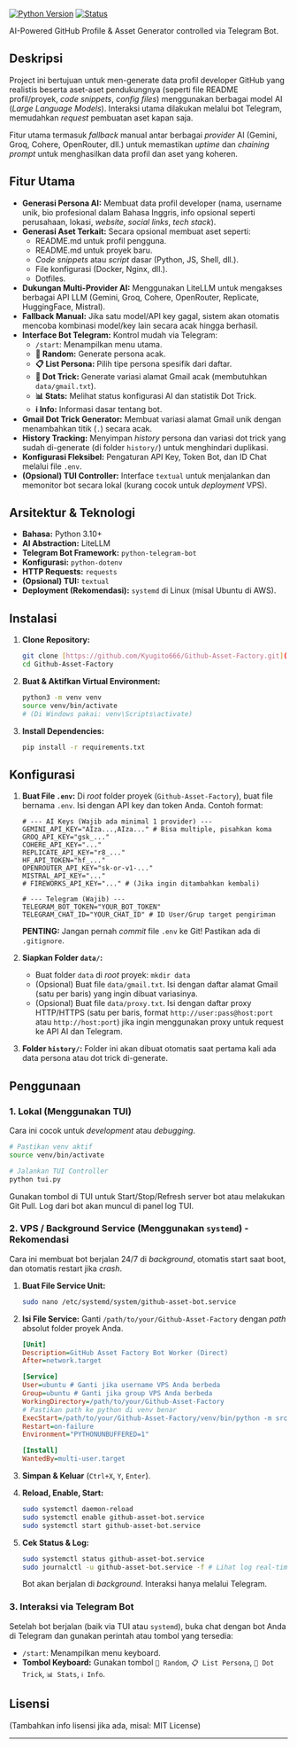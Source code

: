 [![Python Version](https://img.shields.io/badge/python-3.10%2B-blue.svg)](https://python.org)
[![Status](https://img.shields.io/badge/status-active-success.svg)]()

AI-Powered GitHub Profile & Asset Generator controlled via Telegram Bot.

## Deskripsi

Project ini bertujuan untuk men-generate data profil developer GitHub yang realistis beserta aset-aset pendukungnya (seperti file README profil/proyek, *code snippets*, *config files*) menggunakan berbagai model AI (*Large Language Models*). Interaksi utama dilakukan melalui bot Telegram, memudahkan *request* pembuatan aset kapan saja.

Fitur utama termasuk *fallback* manual antar berbagai *provider* AI (Gemini, Groq, Cohere, OpenRouter, dll.) untuk memastikan *uptime* dan *chaining prompt* untuk menghasilkan data profil dan aset yang koheren.

## Fitur Utama

* **Generasi Persona AI:** Membuat data profil developer (nama, username unik, bio profesional dalam Bahasa Inggris, info opsional seperti perusahaan, lokasi, *website*, *social links*, *tech stack*).
* **Generasi Aset Terkait:** Secara opsional membuat aset seperti:
    * README.md untuk profil pengguna.
    * README.md untuk proyek baru.
    * *Code snippets* atau *script* dasar (Python, JS, Shell, dll.).
    * File konfigurasi (Docker, Nginx, dll.).
    * Dotfiles.
* **Dukungan Multi-Provider AI:** Menggunakan LiteLLM untuk mengakses berbagai API LLM (Gemini, Groq, Cohere, OpenRouter, Replicate, HuggingFace, Mistral).
* **Fallback Manual:** Jika satu model/API key gagal, sistem akan otomatis mencoba kombinasi model/key lain secara acak hingga berhasil.
* **Interface Bot Telegram:** Kontrol mudah via Telegram:
    * `/start`: Menampilkan menu utama.
    * **🎲 Random:** Generate persona acak.
    * **📋 List Persona:** Pilih tipe persona spesifik dari daftar.
    * **📧 Dot Trick:** Generate variasi alamat Gmail acak (membutuhkan `data/gmail.txt`).
    * **📊 Stats:** Melihat status konfigurasi AI dan statistik Dot Trick.
    * **ℹ️ Info:** Informasi dasar tentang bot.
* **Gmail Dot Trick Generator:** Membuat variasi alamat Gmail unik dengan menambahkan titik (`.`) secara acak.
* **History Tracking:** Menyimpan *history* persona dan variasi dot trick yang sudah di-generate (di folder `history/`) untuk menghindari duplikasi.
* **Konfigurasi Fleksibel:** Pengaturan API Key, Token Bot, dan ID Chat melalui file `.env`.
* **(Opsional) TUI Controller:** Interface `textual` untuk menjalankan dan memonitor bot secara lokal (kurang cocok untuk *deployment* VPS).

## Arsitektur & Teknologi

* **Bahasa:** Python 3.10+
* **AI Abstraction:** LiteLLM
* **Telegram Bot Framework:** `python-telegram-bot`
* **Konfigurasi:** `python-dotenv`
* **HTTP Requests:** `requests`
* **(Opsional) TUI:** `textual`
* **Deployment (Rekomendasi):** `systemd` di Linux (misal Ubuntu di AWS).

## Instalasi

1.  **Clone Repository:**
    ```bash
    git clone [https://github.com/Kyugito666/Github-Asset-Factory.git](https://github.com/Kyugito666/Github-Asset-Factory.git)
    cd Github-Asset-Factory
    ```

2.  **Buat & Aktifkan Virtual Environment:**
    ```bash
    python3 -m venv venv
    source venv/bin/activate 
    # (Di Windows pakai: venv\Scripts\activate)
    ```

3.  **Install Dependencies:**
    ```bash
    pip install -r requirements.txt
    ```

## Konfigurasi

1.  **Buat File `.env`:**
    Di *root* folder proyek (`Github-Asset-Factory`), buat file bernama `.env`. Isi dengan API key dan token Anda. Contoh format:
    ```dotenv
    # --- AI Keys (Wajib ada minimal 1 provider) ---
    GEMINI_API_KEY="AIza...,AIza..." # Bisa multiple, pisahkan koma
    GROQ_API_KEY="gsk_..."
    COHERE_API_KEY="..."
    REPLICATE_API_KEY="r8_..."
    HF_API_TOKEN="hf_..."
    OPENROUTER_API_KEY="sk-or-v1-..."
    MISTRAL_API_KEY="..."
    # FIREWORKS_API_KEY="..." # (Jika ingin ditambahkan kembali)

    # --- Telegram (Wajib) ---
    TELEGRAM_BOT_TOKEN="YOUR_BOT_TOKEN"
    TELEGRAM_CHAT_ID="YOUR_CHAT_ID" # ID User/Grup target pengiriman
    ```
    **PENTING:** Jangan pernah *commit* file `.env` ke Git! Pastikan ada di `.gitignore`.

2.  **Siapkan Folder `data/`:**
    * Buat folder `data` di *root* proyek: `mkdir data`
    * (Opsional) Buat file `data/gmail.txt`. Isi dengan daftar alamat Gmail (satu per baris) yang ingin dibuat variasinya.
    * (Opsional) Buat file `data/proxy.txt`. Isi dengan daftar proxy HTTP/HTTPS (satu per baris, format `http://user:pass@host:port` atau `http://host:port`) jika ingin menggunakan proxy untuk request ke API AI dan Telegram.

3.  **Folder `history/`:** Folder ini akan dibuat otomatis saat pertama kali ada data persona atau dot trick di-generate.

## Penggunaan

### 1. Lokal (Menggunakan TUI)

Cara ini cocok untuk *development* atau *debugging*.

```bash
# Pastikan venv aktif
source venv/bin/activate

# Jalankan TUI Controller
python tui.py 
````

Gunakan tombol di TUI untuk Start/Stop/Refresh server bot atau melakukan Git Pull. Log dari bot akan muncul di panel log TUI.

### 2\. VPS / Background Service (Menggunakan `systemd`) - Rekomendasi

Cara ini membuat bot berjalan 24/7 di *background*, otomatis start saat boot, dan otomatis restart jika *crash*.

1.  **Buat File Service Unit:**

    ```bash
    sudo nano /etc/systemd/system/github-asset-bot.service
    ```

2.  **Isi File Service:**
    Ganti `/path/to/your/Github-Asset-Factory` dengan *path* absolut folder proyek Anda.

    ```ini
    [Unit]
    Description=GitHub Asset Factory Bot Worker (Direct)
    After=network.target

    [Service]
    User=ubuntu # Ganti jika username VPS Anda berbeda
    Group=ubuntu # Ganti jika group VPS Anda berbeda
    WorkingDirectory=/path/to/your/Github-Asset-Factory 
    # Pastikan path ke python di venv benar
    ExecStart=/path/to/your/Github-Asset-Factory/venv/bin/python -m src.bot 
    Restart=on-failure
    Environment="PYTHONUNBUFFERED=1"

    [Install]
    WantedBy=multi-user.target
    ```

3.  **Simpan & Keluar** (`Ctrl+X`, `Y`, `Enter`).

4.  **Reload, Enable, Start:**

    ```bash
    sudo systemctl daemon-reload
    sudo systemctl enable github-asset-bot.service
    sudo systemctl start github-asset-bot.service
    ```

5.  **Cek Status & Log:**

    ```bash
    sudo systemctl status github-asset-bot.service 
    sudo journalctl -u github-asset-bot.service -f # Lihat log real-time (Ctrl+C untuk keluar)
    ```

    Bot akan berjalan di *background*. Interaksi hanya melalui Telegram.

### 3\. Interaksi via Telegram Bot

Setelah bot berjalan (baik via TUI atau `systemd`), buka chat dengan bot Anda di Telegram dan gunakan perintah atau tombol yang tersedia:

  * `/start`: Menampilkan menu keyboard.
  * **Tombol Keyboard:** Gunakan tombol `🎲 Random`, `📋 List Persona`, `📧 Dot Trick`, `📊 Stats`, `ℹ️ Info`.

## Lisensi

(Tambahkan info lisensi jika ada, misal: MIT License)

-----

```
```
